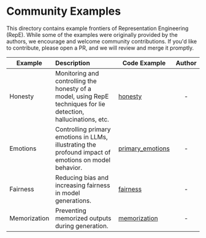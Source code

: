 # Community Examples

This directory contains example frontiers of Representation Engineering (RepE). While some of the examples were originally provided by the authors, we encourage and welcome community contributions. If you'd like to contribute, please open a PR, and we will review and merge it promptly.


| Example  | Description                                                                                                                                        | Code Example          | Author |
|----------|:---------------------------------------------------------------------------------------------------------------------------------------------------|-----------------------|:------:|
| Honesty  | Monitoring and controlling the honesty of a model, using RepE techniques for lie detection, hallucinations, etc.                                   | [honesty](./honesty/) |   -    |
| Emotions | Controlling primary emotions in LLMs, illustrating the profound impact of emotions on model behavior.                                              | [primary_emotions](./primary_emotions/) |-|
| Fairness | Reducing bias and increasing fairness in model generations.                                                                                        | [fairness](./fairness/) |-|
| Memorization | Preventing memorized outputs during generation.                                                                                                | [memorization](./memorization/) |-|
